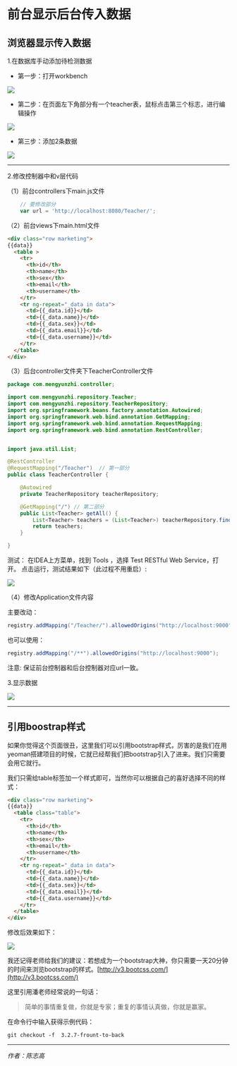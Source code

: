 # 前台显示后台传入数据


## 浏览器显示传入数据

1.在数据库手动添加待检测数据

- 第一步：打开workbench

![](image/3.png)

- 第二步：在页面左下角部分有一个teacher表，鼠标点击第三个标志，进行编辑操作

![](image/1.png) 


- 第三步：添加2条数据

![](image/4.png) 

---



2.修改控制器中和v层代码

（1）前台controllers下main.js文件

```js
    // 要修改部分
    var url = 'http://localhost:8080/Teacher/';
```

（2）前台views下main.html文件

```html
<div class="row marketing">
{{data}}
  <table >
    <tr>
      <th>id</th>
      <th>name</th>
      <th>sex</th>
      <th>email</th>
      <th>username</th>
    </tr>
    <tr ng-repeat="_data in data">
      <td>{{_data.id}}</td>
      <td>{{_data.name}}</td>
      <td>{{_data.sex}}</td>
      <td>{{_data.email}}</td>
      <td>{{_data.username}}</td>
    </tr>
  </table>
</div>
```


（3）后台controller文件夹下TeacherController文件

```java
package com.mengyunzhi.controller;

import com.mengyunzhi.repository.Teacher;
import com.mengyunzhi.repository.TeacherRepository;
import org.springframework.beans.factory.annotation.Autowired;
import org.springframework.web.bind.annotation.GetMapping;
import org.springframework.web.bind.annotation.RequestMapping;
import org.springframework.web.bind.annotation.RestController;


import java.util.List;

@RestController
@RequestMapping("/Teacher")  // 第一部分
public class TeacherController {

    @Autowired
    private TeacherRepository teacherRepository;

    @GetMapping("/") // 第二部分
    public List<Teacher> getAll() {
        List<Teacher> teachers = (List<Teacher>) teacherRepository.findAll();
        return teachers;
    }

}
```

测试：
在IDEA上方菜单，找到 Tools ，选择 Test RESTful Web Service，打开。
点击运行，测试结果如下（此过程不用重启）:

![](image/7.png) 


（4）修改Application文件内容

主要改动：

```java
registry.addMapping("/Teacher/").allowedOrigins("http://localhost:9000");
```

也可以使用：
```java
registry.addMapping("/**").allowedOrigins("http://localhost:9000");
```


注意: 保证前台控制器和后台控制器对应url一致。

3.显示数据

![](image/5.png) 


---

## 引用boostrap样式

如果你觉得这个页面很丑，这里我们可以引用bootstrap样式，厉害的是我们在用yeoman搭建项目的时候，它就已经帮我们把bootstrap引入了进来。我们只需要会用它就行。

我们只需给table标签加一个样式即可，当然你可以根据自己的喜好选择不同的样式：

```html
<div class="row marketing">
{{data}}
  <table class="table">
    <tr>
      <th>id</th>
      <th>name</th>
      <th>sex</th>
      <th>email</th>
      <th>username</th>
    </tr>
    <tr ng-repeat="_data in data">
      <td>{{_data.id}}</td>
      <td>{{_data.name}}</td>
      <td>{{_data.sex}}</td>
      <td>{{_data.email}}</td>
      <td>{{_data.username}}</td>
    </tr>
  </table>
</div>
```

修改后效果如下：

![](image/2.png) 


我还记得老师给我们的建议：若想成为一个bootstrap大神，你只需要一天20分钟的时间来浏览bootstrap的样式。[http://v3.bootcss.com/](http://v3.bootcss.com/) 

这里引用潘老师经常说的一句话：

>简单的事情重复做，你就是专家；重复的事情认真做，你就是赢家。


在命令行中输入获得示例代码：
```git
git checkout -f  3.2.7-frount-to-back
```

---
*作者：陈志高*


